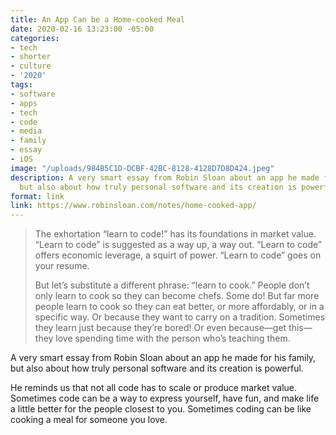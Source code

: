 ```yaml
---
title: An App Can be a Home-cooked Meal
date: 2020-02-16 13:23:00 -05:00
categories:
- tech
- shorter
- culture
- '2020'
tags:
- software
- apps
- tech
- code
- media
- family
- essay
- iOS
image: "/uploads/984B5C1D-DCBF-42BC-8128-4128D7D8D424.jpeg"
description: A very smart essay from Robin Sloan about an app he made for his family,
  but also about how truly personal software and its creation is powerful.
format: link
link: https://www.robinsloan.com/notes/home-cooked-app/
---
```


> The exhortation “learn to code!” has its foundations in market value. “Learn to code” is suggested as a way up, a way out. “Learn to code” offers economic leverage, a squirt of power. “Learn to code” goes on your resume.
> 
> But let’s substitute a different phrase: “learn to cook.” People don’t only learn to cook so they can become chefs. Some do! But far more people learn to cook so they can eat better, or more affordably, or in a specific way. Or because they want to carry on a tradition. Sometimes they learn just because they’re bored! Or even because—get this—they love spending time with the person who’s teaching them.

A very smart essay from Robin Sloan about an app he made for his family, but also about how truly personal software and its creation is powerful. 

He reminds us that not all code has to scale or produce market value. Sometimes code can be a way to express yourself, have fun, and make life a little better for the people closest to you. Sometimes coding can be like cooking a meal for someone you love.
